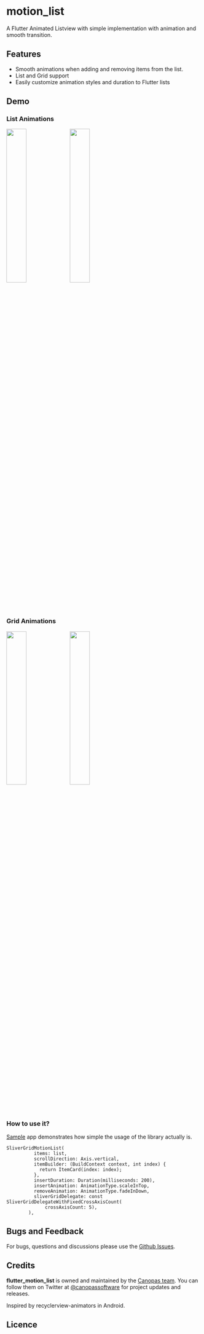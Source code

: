 # motion_list

A Flutter Animated Listview with simple implementation with animation and smooth transition.

## Features
- Smooth animations when adding and removing items from the list.
- List and Grid support
- Easily customize animation styles and duration to Flutter lists

## Demo

### List Animations
<img src="art/demo.gif" width="32%"> <img src="art/demo1.gif" width="32%"> 

### Grid Animations
<img src="art/demo2.gif" width="32%"> <img src="art/demo2.gif" width="32%">

### How to use it?
[Sample](https://github.com/cp-sneha-s/flutter_motion_list/tree/main/example) app demonstrates how simple the usage of the library actually is.

```
SliverGridMotionList(
          items: list,
          scrollDirection: Axis.vertical,
          itemBuilder: (BuildContext context, int index) {
            return ItemCard(index: index);
          },
          insertDuration: Duration(milliseconds: 200),
          insertAnimation: AnimationType.scaleInTop,
          removeAnimation: AnimationType.fadeInDown,
          sliverGridDelegate: const SliverGridDelegateWithFixedCrossAxisCount(
              crossAxisCount: 5),
        ),

```

## Bugs and Feedback
For bugs, questions and discussions please use the [Github Issues](https://github.com/cp-sneha-s/flutter_motion_list/issues).

## Credits
**flutter_motion_list** is owned and maintained by the [Canopas team](https://canopas.com/). You can follow them on Twitter at [@canopassoftware](https://twitter.com/canopassoftware) for project updates and releases.

Inspired by recyclerview-animators in Android.

## Licence

